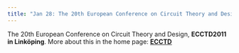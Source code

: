 ```yaml
---
title: "Jan 28: The 20th European Conference on Circuit Theory and Design, ECCTD2011 in Linköping"
---
```

<p>The 20th European Conference on Circuit Theory and Design, <strong>ECCTD2011 in Linköping</strong>. More about this in the home page: <span style="text-decoration: underline;"><strong><a href="http://www.ecctd2011.org" target="_self">ECCTD</a></strong></span><span style="text-decoration: underline;"><strong><br /></strong></span></p>